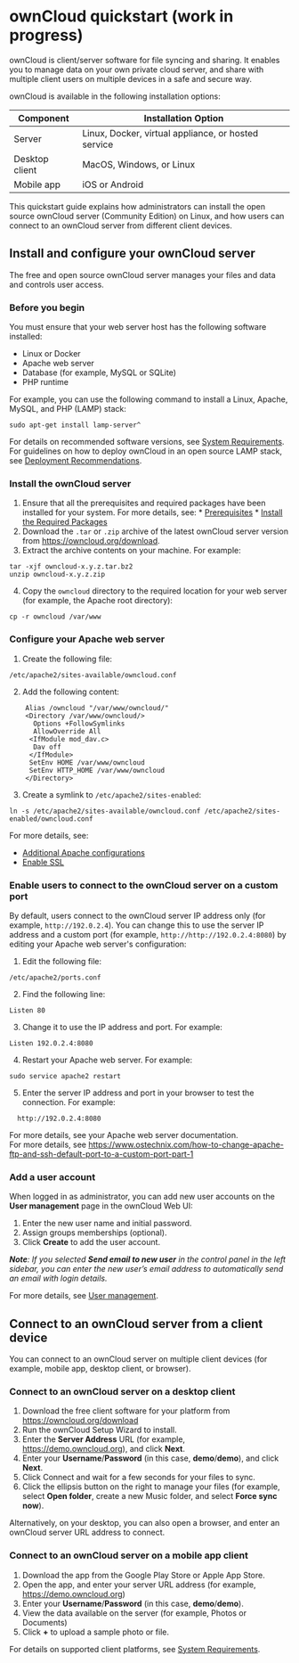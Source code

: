 # ownCloud quickstart (work in progress)

ownCloud is client/server software for file syncing and sharing. It enables you to manage data on your own private cloud server, and share with 
multiple client users on multiple devices in a safe and secure way. 

ownCloud is available in the following installation options: 

| Component      | Installation Option | 
| -------------- | ------------------- |
| Server         | Linux, Docker, virtual appliance, or hosted service |
| Desktop client | MacOS, Windows, or Linux | 
| Mobile app     | iOS or Android | 

This quickstart guide explains how administrators can install the open source ownCloud server (Community Edition) on Linux, and how users can connect 
to an ownCloud server from different client devices. 

## Install and configure your ownCloud server
The free and open source ownCloud server manages your files and data and controls user access. 

### Before you begin

You must ensure that your web server host has the following software installed:
- Linux or Docker 
- Apache web server
- Database (for example, MySQL or SQLite)
- PHP runtime

For example, you can use the following command to install a Linux, Apache, MySQL, and PHP (LAMP) stack:
```
sudo apt-get install lamp-server^
```  

For details on recommended software versions, see <a href="https://doc.owncloud.org/server/10.0/admin_manual/installation/system_requirements.html#officially-recommended-supported-options" target="_blank">System Requirements</a>.
For guidelines on how to deploy ownCloud in an open source LAMP stack, see <a href="https://doc.owncloud.org/server/10.0/admin_manual/installation/deployment_recommendations.html" target="_blank">Deployment Recommendations</a>. 

### Install the ownCloud server
  1. Ensure that all the prerequisites and required packages have been installed for your system. For more details, see:
    * <a href="https://doc.owncloud.org/server/10.0/admin_manual/installation/source_installation.html#prerequisites-label" target="_blank">Prerequisites</a>
    * <a href="https://doc.owncloud.org/server/10.0/admin_manual/installation/source_installation.html#install-the-required-packages" target="_blank">Install the Required Packages</a>
  2. Download the `.tar` or `.zip` archive of the latest ownCloud server version from https://owncloud.org/download. 
  3. Extract the archive contents on your machine. For example:
```
tar -xjf owncloud-x.y.z.tar.bz2
unzip owncloud-x.y.z.zip
```   
  4. Copy the `owncloud` directory to the required location for your web server (for example, the Apache root directory):
```
cp -r owncloud /var/www
``` 
     
### Configure your Apache web server
  1. Create the following file: 
```
/etc/apache2/sites-available/owncloud.conf
```
  2. Add the following content: 
```
    Alias /owncloud "/var/www/owncloud/"
    <Directory /var/www/owncloud/>
      Options +FollowSymlinks
      AllowOverride All
     <IfModule mod_dav.c>
      Dav off
     </IfModule>
     SetEnv HOME /var/www/owncloud
     SetEnv HTTP_HOME /var/www/owncloud
    </Directory>
```     
  3. Create a symlink to `/etc/apache2/sites-enabled`:
```
ln -s /etc/apache2/sites-available/owncloud.conf /etc/apache2/sites-enabled/owncloud.conf
```

For more details, see: 
 * <a href="https://doc.owncloud.org/server/10.0/admin_manual/installation/source_installation.html#apache-configuration-label" target="_blank">Additional Apache configurations</a>
 * <a href="https://doc.owncloud.org/server/10.0/admin_manual/installation/source_installation.html#enable-ssl" target="_blank">Enable SSL</a>



### Enable users to connect to the ownCloud server on a custom port
By default, users connect to the ownCloud server IP address only (for example, `http://192.0.2.4`). You can change this to use the server IP address and a custom port 
(for example, `http://http://192.0.2.4:8080`) by editing your Apache web server's configuration:
  1. Edit the following file:
```
/etc/apache2/ports.conf
```  
  2. Find the following line:
```
Listen 80
```  
  3. Change it to use the IP address and port. For example:  
```
Listen 192.0.2.4:8080
```
  4. Restart your Apache web server. For example:
```  
sudo service apache2 restart 
```    
  5. Enter the server IP address and port in your browser to test the connection. For example: 
```  
  http://192.0.2.4:8080
```    
  
For more details, see your Apache web server documentation.  
For more details, see https://www.ostechnix.com/how-to-change-apache-ftp-and-ssh-default-port-to-a-custom-port-part-1


### Add a user account
When logged in as administrator, you can add new user accounts on the **User management** page in the ownCloud Web UI:
  1. Enter the new user name and initial password.
  2. Assign groups memberships (optional).
  3. Click **Create** to add the user account.
  
_**Note**: If you selected **Send email to new user** in the control panel in the left sidebar, you can enter the new user’s email address to 
automatically send an email with login details._

For more details, see <a href="https://doc.owncloud.org/server/10.0/admin_manual/configuration/user/user_configuration.html" target="_blank">User management</a>.  


## Connect to an ownCloud server from a client device
You can connect to an ownCloud server on multiple client devices (for example, mobile app, desktop client, or browser). 

### Connect to an ownCloud server on a desktop client
  1. Download the free client software for your platform from 
     https://owncloud.org/download
  2. Run the ownCloud Setup Wizard to install.
  3. Enter the **Server Address** URL (for example, https://demo.owncloud.org), and click **Next**.
  4. Enter your **Username**/**Password** (in this case, **demo**/**demo**), and click **Next**.
  5. Click Connect and wait for a few seconds for your files to sync.
  6. Click the ellipsis button on the right to manage your files (for example, select **Open folder**, create a new Music folder, and select **Force sync now**).
  
  
Alternatively, on your desktop, you can also open a browser, and enter an ownCloud server URL address to connect. 


### Connect to an ownCloud server on a mobile app client
  1. Download the app from the Google Play Store or Apple App Store.
  2. Open the app, and enter your server URL address (for example, https://demo.owncloud.org)
  3. Enter your **Username**/**Password** (in this case, **demo**/**demo**).
  4. View the data available on the server (for example, Photos or Documents)
  5. Click **+** to upload a sample photo or file.  
  
For details on supported client platforms, 
see <a href="https://doc.owncloud.org/server/10.0/admin_manual/installation/system_requirements.html#officially-recommended-supported-options" target="_blank">System Requirements</a>.

 